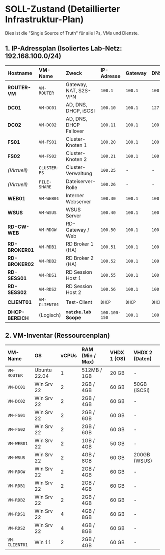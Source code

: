 # SOLL-Zustand (Detaillierter Infrastruktur-Plan)

Dies ist die "Single Source of Truth" für alle IPs, VMs und Dienste.

## 1. IP-Adressplan (Isoliertes Lab-Netz: 192.168.100.0/24)

| Hostname      | VM-Name     | Zweck                   | IP-Adresse | Gateway | DNS 1      | DNS 2   |
| :------------ | :---------- | :---------------------- | :--------- | :------ | :--------- | :------ |
| **ROUTER-VM** | `VM-ROUTER` | Gateway, NAT, S2S-VPN   | `100.1`    | `100.1` | `100.10`   | `100.11`|
| **DC01** | `VM-DC01`   | AD, DNS, DHCP, iSCSI    | `100.10`   | `100.1` | `127.0.0.1`| `100.11`|
| **DC02** | `VM-DC02`   | AD, DNS, DHCP Failover| `100.11`   | `100.1` | `100.10`   | `127.0.0.1`|
| **FS01** | `VM-FS01`   | Cluster-Knoten 1        | `100.20`   | `100.1` | `100.10`   | `100.11`|
| **FS02** | `VM-FS02`   | Cluster-Knoten 2        | `100.21`   | `100.1` | `100.10`   | `100.11`|
| *(Virtuell)* | `CLUSTER-FS`| Cluster-Verwaltung      | `100.25`   | -       | -          | -       |
| *(Virtuell)* | `FILE-SHARE`| Dateiserver-Rolle       | `100.26`   | -       | -          | -       |
| **WEB01** | `VM-WEB01`  | Interner Webserver      | `100.30`   | `100.1` | `100.10`   | `100.11`|
| **WSUS** | `VM-WSUS`   | WSUS Server             | `100.40`   | `100.1` | `100.10`   | `100.11`|
| **RD-GW-WEB** | `VM-RDGW`   | RD-Gateway / Web        | `100.50`   | `100.1` | `100.10`   | `100.11`|
| **RD-BROKER01**| `VM-RDB1`   | RD Broker 1 (HA)        | `100.51`   | `100.1` | `100.10`   | `100.11`|
| **RD-BROKER02**| `VM-RDB2`   | RD Broker 2 (HA)        | `100.52`   | `100.1` | `100.10`   | `100.11`|
| **RD-SESS01** | `VM-RDS1`   | RD Session Host 1       | `100.55`   | `100.1` | `100.10`   | `100.11`|
| **RD-SESS02** | `VM-RDS2`   | RD Session Host 2       | `100.56`   | `100.1` | `100.10`   | `100.11`|
| **CLIENT01** | `VM-CLIENT01`| Test-Client            | `DHCP`     | `DHCP`  | `DHCP`     | `DHCP`  |
| **DHCP-BEREICH**| (Logisch)   | **`matzke.lab` Scope** | `100.100-150`| `100.1` | `100.10`   | `100.11`|

## 2. VM-Inventar (Ressourcenplan)

| VM-Name       | OS             | vCPUs | RAM (Min / Max) | VHDX 1 (OS) | VHDX 2 (Daten) |
| :------------ | :------------- | :---- | :-------------- | :---------- | :------------- |
| `VM-ROUTER`   | Ubuntu 22.04   | 1     | 512MB / 1GB     | 20 GB       | -              |
| `VM-DC01`     | Win Srv 22     | 2     | 2GB / 4GB       | 60 GB       | 50GB (iSCSI)   |
| `VM-DC02`     | Win Srv 22     | 2     | 2GB / 4GB       | 60 GB       | -              |
| `VM-FS01`     | Win Srv 22     | 2     | 2GB / 6GB       | 60 GB       | -              |
| `VM-FS02`     | Win Srv 22     | 2     | 2GB / 6GB       | 60 GB       | -              |
| `VM-WEB01`    | Win Srv 22     | 2     | 1GB / 4GB       | 50 GB       | -              |
| `VM-WSUS`     | Win Srv 22     | 2     | 4GB / 8GB       | 60 GB       | 200GB (WSUS)   |
| `VM-RDGW`     | Win Srv 22     | 2     | 2GB / 4GB       | 60 GB       | -              |
| `VM-RDB1`     | Win Srv 22     | 2     | 2GB / 4GB       | 60 GB       | -              |
| `VM-RDB2`     | Win Srv 22     | 2     | 2GB / 4GB       | 60 GB       | -              |
| `VM-RDS1`     | Win Srv 22     | 4     | 4GB / 8GB       | 60 GB       | -              |
| `VM-RDS2`     | Win Srv 22     | 4     | 4GB / 8GB       | 60 GB       | -              |
| `VM-CLIENT01` | Win 11         | 2     | 2GB / 4GB       | 60 GB       | -              |